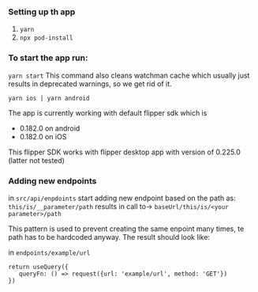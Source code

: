 ### Setting up th app

1. `yarn`
2. `npx pod-install`

### To start the app run:

`yarn start` This command also cleans watchman cache which usually just results in deprecated warnings, so we get rid of it.

`yarn ios | yarn android`

The app is currently working with default flipper sdk which is

- 0.182.0 on android
- 0.182.0 on iOS

This flipper SDK works with flipper desktop app with version of 0.225.0 (latter not tested)

### Adding new endpoints

in `src/api/enpdoints` start adding new endpoint based on the path as:
`this/is/__parameter/path` results in call to-> `baseUrl/this/is/<your parameter>/path`

This pattern is used to prevent creating the same enpoint many times, te path has to be hardcoded anyway. The result should look like:

in `endpoints/example/url`

```
return useQuery({
   queryFn: () => request({url: 'example/url', method: 'GET'})
})
```
